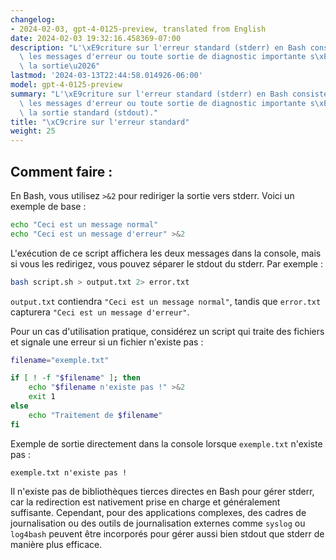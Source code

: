 ```yaml
---
changelog:
- 2024-02-03, gpt-4-0125-preview, translated from English
date: 2024-02-03 19:32:16.458369-07:00
description: "L'\xE9criture sur l'erreur standard (stderr) en Bash consiste \xE0 diriger\
  \ les messages d'erreur ou toute sortie de diagnostic importante s\xE9par\xE9e de\
  \ la sortie\u2026"
lastmod: '2024-03-13T22:44:58.014926-06:00'
model: gpt-4-0125-preview
summary: "L'\xE9criture sur l'erreur standard (stderr) en Bash consiste \xE0 diriger\
  \ les messages d'erreur ou toute sortie de diagnostic importante s\xE9par\xE9e de\
  \ la sortie standard (stdout)."
title: "\xC9crire sur l'erreur standard"
weight: 25
---
```


## Comment faire :
En Bash, vous utilisez `>&2` pour rediriger la sortie vers stderr. Voici un exemple de base :

```bash
echo "Ceci est un message normal"
echo "Ceci est un message d'erreur" >&2
```

L'exécution de ce script affichera les deux messages dans la console, mais si vous les redirigez, vous pouvez séparer le stdout du stderr. Par exemple :

```bash
bash script.sh > output.txt 2> error.txt
```

`output.txt` contiendra `"Ceci est un message normal"`, tandis que `error.txt` capturera `"Ceci est un message d'erreur"`.

Pour un cas d'utilisation pratique, considérez un script qui traite des fichiers et signale une erreur si un fichier n'existe pas :

```bash
filename="exemple.txt"

if [ ! -f "$filename" ]; then
    echo "$filename n'existe pas !" >&2
    exit 1
else
    echo "Traitement de $filename"
fi
```

Exemple de sortie directement dans la console lorsque `exemple.txt` n'existe pas :

```
exemple.txt n'existe pas !
```

Il n'existe pas de bibliothèques tierces directes en Bash pour gérer stderr, car la redirection est nativement prise en charge et généralement suffisante. Cependant, pour des applications complexes, des cadres de journalisation ou des outils de journalisation externes comme `syslog` ou `log4bash` peuvent être incorporés pour gérer aussi bien stdout que stderr de manière plus efficace.
